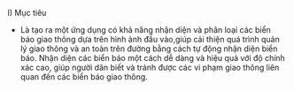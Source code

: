 I) Mục tiêu 
  - Là tạo ra một ứng dụng có khả năng nhận diện và phân loại các biển báo giao thông dựa trên hình ảnh đầu vào,giúp cải thiện quá trình quản lý giao thông và an toàn trên đường bằng cách tự động nhận diện biển báo. Nhận diện các biển báo một cách dễ dàng và hiệu quả với độ chính xác cao, giúp người dân biết và tránh được các vi phạm giao thông liên quan đến các biển báo giao thông.

